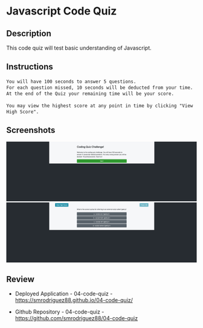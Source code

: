 # Javascript Code Quiz

## Description

This code quiz will test basic understanding of Javascript. 

## Instructions
```
You will have 100 seconds to answer 5 questions.
For each question missed, 10 seconds will be deducted from your time.
At the end of the Quiz your remaining time will be your score.

You may view the highest score at any point in time by clicking "View High Score".
```

## Screenshots

![code quiz-1](./Assets/screenshot-1.png)
![code quiz-1](./Assets/screenshot-2.png)

## Review

* Deployed Application - 04-code-quiz - https://smrodriguez88.github.io/04-code-quiz/

* Github Repository - 04-code-quiz - https://github.com/smrodriguez88/04-code-quiz

